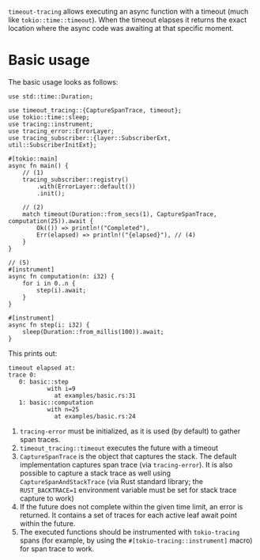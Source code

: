 `timeout-tracing` allows executing an async function with a timeout (much like `tokio::time::timeout`).
When the timeout elapses it returns the exact location where the async code was awaiting at that specific moment.

# Basic usage

The basic usage looks as follows:

```rust,no_run
use std::time::Duration;

use timeout_tracing::{CaptureSpanTrace, timeout};
use tokio::time::sleep;
use tracing::instrument;
use tracing_error::ErrorLayer;
use tracing_subscriber::{layer::SubscriberExt, util::SubscriberInitExt};

#[tokio::main]
async fn main() {
    // (1)
    tracing_subscriber::registry()
        .with(ErrorLayer::default())
        .init();

    // (2)
    match timeout(Duration::from_secs(1), CaptureSpanTrace, computation(25)).await {
        Ok(()) => println!("Completed"),
        Err(elapsed) => println!("{elapsed}"), // (4)
    }
}

// (5)
#[instrument]
async fn computation(n: i32) {
    for i in 0..n {
        step(i).await;
    }
}

#[instrument]
async fn step(i: i32) {
    sleep(Duration::from_millis(100)).await;
}
```

This prints out:

```skip
timeout elapsed at:
trace 0:
   0: basic::step
           with i=9
             at examples/basic.rs:31
   1: basic::computation
           with n=25
             at examples/basic.rs:24
```

1. `tracing-error` must be initialized, as it is used (by default) to gather span traces.
2. `timeout_tracing::timeout` executes the future with a timeout
3. `CaptureSpanTrace` is the object that captures the stack. The default implementation captures span trace (via `tracing-error`). It is also possible to capture a stack trace as well using `CaptureSpanAndStackTrace` (via Rust standard library; the `RUST_BACKTRACE=1` environment variable must be set for stack trace capture to work)
4. If the future does not complete within the given time limit, an error is returned. It contains a set of traces for each active leaf await point within the future.
5. The executed functions should be instrumented with `tokio-tracing` spans (for example, by using the `#[tokio-tracing::instrument]` macro) for span trace to work.


